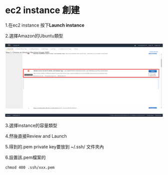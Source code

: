# ec2 instance 創建

1.在ec2 instance 按下**Launch instance**

2.選擇Amazon的Ubuntu類型 

![](../../.gitbook/assets/20201030-165533-de-ying-mu-xie-tu-.png)

3.選擇instance的容量類型

4.然後直接Review and Launch

5.得到的.pem private key要放到 ~/.ssh/ 文件夾內

6.設置該.pem檔案的

```text
chmod 400 .ssh/xxx.pem
```

